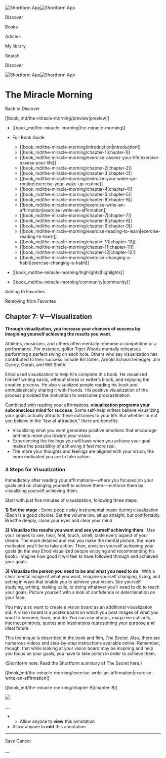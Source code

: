 ![Shortform App](/img/logo.36a2399e.svg)![Shortform App](/img/logo-dark.70c1b072.svg)

Discover

Books

Articles

My library

Search

Discover

![Shortform App](/img/logo.36a2399e.svg)![Shortform App](/img/logo-dark.70c1b072.svg)

# The Miracle Morning

Back to Discover

[[book_md/the-miracle-morning/preview|preview]]

  * [[book_md/the-miracle-morning|the-miracle-morning]]
  * Full Book Guide

    * [[book_md/the-miracle-morning/introduction|introduction]]
    * [[book_md/the-miracle-morning/chapter-1|chapter-1]]
    * [[book_md/the-miracle-morning/exercise-assess-your-life|exercise-assess-your-life]]
    * [[book_md/the-miracle-morning/chapter-2|chapter-2]]
    * [[book_md/the-miracle-morning/chapter-3|chapter-3]]
    * [[book_md/the-miracle-morning/exercise-your-wake-up-routine|exercise-your-wake-up-routine]]
    * [[book_md/the-miracle-morning/chapter-4|chapter-4]]
    * [[book_md/the-miracle-morning/chapter-5|chapter-5]]
    * [[book_md/the-miracle-morning/chapter-6|chapter-6]]
    * [[book_md/the-miracle-morning/exercise-write-an-affirmation|exercise-write-an-affirmation]]
    * [[book_md/the-miracle-morning/chapter-7|chapter-7]]
    * [[book_md/the-miracle-morning/chapter-8|chapter-8]]
    * [[book_md/the-miracle-morning/chapter-9|chapter-9]]
    * [[book_md/the-miracle-morning/exercise-reading-to-learn|exercise-reading-to-learn]]
    * [[book_md/the-miracle-morning/chapter-10|chapter-10]]
    * [[book_md/the-miracle-morning/chapter-11|chapter-11]]
    * [[book_md/the-miracle-morning/chapter-12|chapter-12]]
    * [[book_md/the-miracle-morning/exercise-changing-a-habit|exercise-changing-a-habit]]
  * [[book_md/the-miracle-morning/highlights|highlights]]
  * [[book_md/the-miracle-morning/community|community]]



Adding to Favorites 

Removing from Favorites 

## Chapter 7: V—Visualization

**Through visualization, you increase your chances of success by imagining yourself achieving the results you want.**

Athletes, musicians, and others often mentally rehearse a competition or a performance. For instance, golfer Tiger Woods mentally rehearses performing a perfect swing on each hole. Others who say visualization has contributed to their success include Bill Gates, Arnold Schwarzenegger, Jim Carrey, Oprah, and Will Smith.

Elrod used visualization to help him complete this book. He visualized himself writing easily, without stress or writer’s block, and enjoying the creative process. He also visualized people reading his book and enthusiastically sharing it with friends. His positive visualization of the process provided the motivation to overcome procrastination.

Combined with reading your affirmations, **visualization programs your subconscious mind for success**. Some self-help writers believe visualizing your goals actually attracts these outcomes to your life. But whether or not you believe in the “law of attraction,” there are benefits:

  * Visualizing what you want generates positive emotions that encourage and help move you toward your vision.
  * Experiencing the feelings you will have when you achieve your goal makes the possibility of achieving it feel more real.
  * The more your thoughts and feelings are aligned with your vision, the more motivated you are to take action.



### 3 Steps for Visualization

Immediately after reading your affirmations—where you focused on your goals and on changing yourself to achieve them—reinforce them by visualizing yourself achieving them.

Start with just five minutes of visualization, following three steps:

**1) Set the stage** : Some people play instrumental music during visualization (Bach is a good choice). Set the volume low, sit up straight, but comfortably. Breathe deeply, close your eyes and clear your mind.

**2) Visualize the results you want and see yourself achieving them** : Use your senses to see, hear, feel, touch, smell, taste every aspect of your dream. The more detailed and real you make the mental picture, the more motivated you’ll be to take action. Then, envision yourself achieving your goals (in the way Elrod visualized people enjoying and recommending his book). Imagine how good it will feel to have followed through and achieved your goals.

**3) Visualize the person you need to be and what you need to do** : With a clear mental image of what you want, imagine yourself changing, living, and acting in ways that enable you to achieve your vision. See yourself studying, writing, making calls, or doing whatever you’ll need to do to reach your goals. Picture yourself with a look of confidence or determination on your face.

You may also want to create a vision board as an additional visualization aid. A vision board is a poster board on which you post images of what you want to become, have, and do. You can use photos, magazine cut-outs, internet printouts, quotes and inspirations representing your purpose and ideal future.

This technique is described in the book and film, _The Secret._ Also, there are numerous videos and step-by-step instructions available online. Remember, though, that while looking at your vision board may be inspiring and help you focus on your goals, you have to take action in order to achieve them.

(Shortform note: Read the Shortform summary of The Secret here.)

[[book_md/the-miracle-morning/exercise-write-an-affirmation|exercise-write-an-affirmation]]

[[book_md/the-miracle-morning/chapter-8|chapter-8]]

![](https://bat.bing.com/action/0?ti=56018282&Ver=2&mid=0dee6794-d339-4b28-8747-5c7c353f7d1e&sid=1711133063fa11eebdec89a8b8ae3bbc&vid=171147a063fa11eea7440fcfeb230d96&vids=0&msclkid=N&pi=0&lg=en-US&sw=800&sh=600&sc=24&nwd=1&tl=Shortform%20%7C%20Book&p=https%3A%2F%2Fwww.shortform.com%2Fapp%2Fbook%2Fthe-miracle-morning%2Fchapter-7&r=&lt=314&evt=pageLoad&sv=1&rn=182241)

__

  *   * Allow anyone to **view** this annotation
  * Allow anyone to **edit** this annotation



* * *

Save Cancel

__



